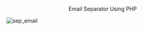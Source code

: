 <p align=center> Email Separator Using PHP 

![sep_email](https://user-images.githubusercontent.com/67064886/88514509-9c3aef80-cfc0-11ea-8979-d0126bce49ba.gif)


 

